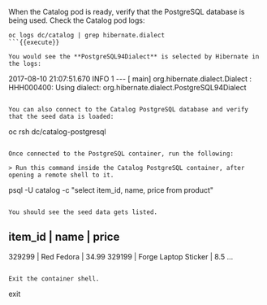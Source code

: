 When the Catalog pod is ready, verify that the PostgreSQL database is being 
used. Check the Catalog pod logs:

```
oc logs dc/catalog | grep hibernate.dialect
```{{execute}}

You would see the **PostgreSQL94Dialect** is selected by Hibernate in the logs:

```
2017-08-10 21:07:51.670  INFO 1 --- [           main] org.hibernate.dialect.Dialect            : HHH000400: Using dialect: org.hibernate.dialect.PostgreSQL94Dialect
```

You can also connect to the Catalog PostgreSQL database and verify that the seed data is loaded:

```
oc rsh dc/catalog-postgresql
```{{execute}}

Once connected to the PostgreSQL container, run the following:

> Run this command inside the Catalog PostgreSQL container, after opening a remote shell to it.

```
psql -U catalog -c "select item_id, name, price from product"
```{{execute}}

You should see the seed data gets listed.

```
 item_id |            name             | price
----------------------------------------------
 329299  | Red Fedora                  | 34.99
 329199  | Forge Laptop Sticker        |   8.5
 ...
```

Exit the container shell.

```
exit
```{{execute}}

